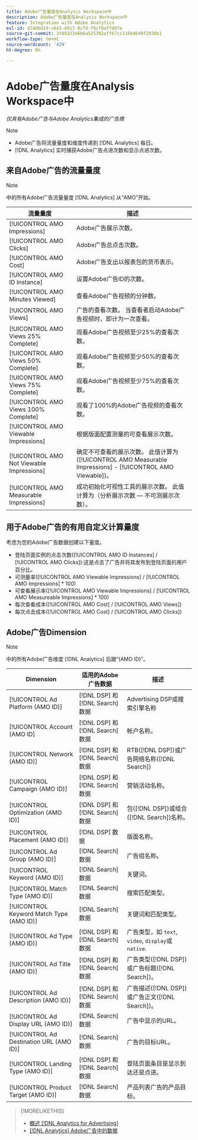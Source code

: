 ```yaml
---
title: Adobe广告量度在Analysis Workspace中
description: Adobe广告量度在Analysis Workspace中
feature: Integration with Adobe Analytics
exl-id: d740bd19-c643-4917-9cfd-f9cf0affd07e
source-git-commit: 3fd9323e6b6a525392aff67cc116bd649f2936b1
workflow-type: tm+mt
source-wordcount: '429'
ht-degree: 0%

---
```


# Adobe广告量度在Analysis Workspace中

*仅具有Adobe广告与Adobe Analytics集成的广告商*

>[!NOTE]
>
>* Adobe广告将流量量度和维度传递到 [!DNL Analytics] 每日。
>* [!DNL Analytics] 实时捕获Adobe广告点进次数和显示点进次数。


## 来自Adobe广告的流量量度

>[!NOTE]
>
>中的所有Adobe广告流量量度 [!DNL Analytics] 从“AMO”开始。

| 流量量度 | 描述 |
| -------------- | ----------- |
| [!UICONTROL AMO Impressions] | Adobe广告展示次数。 |
| [!UICONTROL AMO Clicks] | Adobe广告总点击次数。 |
| [!UICONTROL AMO Cost] | Adobe广告支出以报表包的货币表示。 |
| [!UICONTROL AMO ID Instance] | 设置Adobe广告ID的次数。 |
| [!UICONTROL AMO Minutes Viewed] | 查看Adobe广告视频的分钟数。 |
| [!UICONTROL AMO Views] | 广告的查看次数。 当查看者启动Adobe广告视频时，即计为一次查看。 |
| [!UICONTROL AMO Views 25% Complete] | 观看Adobe广告视频至少25%的查看次数。 |
| [!UICONTROL AMO Views 50% Complete] | 观看Adobe广告视频至少50%的查看次数。 |
| [!UICONTROL AMO Views 75% Complete] | 观看Adobe广告视频至少75%的查看次数。 |
| [!UICONTROL AMO Views 100% Complete] | 观看了100%的Adobe广告视频的查看次数。 |
| [!UICONTROL AMO Viewable Impressions] | 根据版面配置测量的可查看展示次数。 |
| [!UICONTROL AMO Not Viewable Impressions] | 确定不可查看的展示次数。 此值计算为([!UICONTROL AMO Measurable Impressions] - [!UICONTROL AMO Viewable])。 |
| [!UICONTROL AMO Measurable Impressions] | 成功初始化可视性工具的展示次数。 此值计算为（分析展示次数 — 不可测展示次数）。 |

## 用于Adobe广告的有用自定义计算量度

考虑为您的Adobe广告数据创建以下量度。

* 登陆页面实例的点击次数([!UICONTROL AMO ID Instances] / [!UICONTROL AMO Clicks]):这是点击了广告并将其发布到登陆页面的用户百分比。
* 可测量率([!UICONTROL AMO Viewable Impressions] / [!UICONTROL AMO Impressions] * 100)
* 可查看展示率([!UICONTROL AMO Viewable Impressions] / [!UICONTROL AMO Measureable Impressions] * 100)
* 每次查看成本([!UICONTROL AMO Cost] / [!UICONTROL AMO Views])
* 每次点击成本([!UICONTROL AMO Cost] / [!UICONTROL AMO Clicks])

## Adobe广告Dimension

>[!NOTE]
>
>中的所有Adobe广告维度 [!DNL Analytics] 后跟“(AMO ID)”。

| Dimension | 适用的Adobe广告数据 | 描述 |
| ----------- | ---------- | ---------- |
| [!UICONTROL Ad Platform (AMO ID)] | [!DNL DSP] 和 [!DNL Search] 数据 | Advertising DSP或搜索引擎名称 |
| [!UICONTROL Account (AMO ID] | [!DNL DSP] 和 [!DNL Search] 数据 | 帐户名称。 |
| [!UICONTROL Network (AMO ID)] | [!DNL DSP] 和 [!DNL Search] 数据 | RTB([!DNL DSP])或广告网络名称([!DNL Search]) |
| [!UICONTROL Campaign (AMO ID)] | [!DNL DSP] 和 [!DNL Search] 数据 | 营销活动名称。 |
| [!UICONTROL Optimization (AMO ID)] | [!DNL DSP] 和 [!DNL Search] 数据 | 包([!DNL DSP])或组合([!DNL Search])名称。 |
| [!UICONTROL Placement (AMO ID)] | [!DNL DSP] 数据 | 版面名称。 |
| [!UICONTROL Ad Group (AMO ID)] | [!DNL Search] 数据 | 广告组名称。 |
| [!UICONTROL Keyword (AMO ID)] | [!DNL Search] 数据 | 关键词。 |
| [!UICONTROL Match Type (AMO ID)] | [!DNL Search] 数据 | 搜索匹配类型。 |
| [!UICONTROL Keyword Match Type (AMO ID)] | [!DNL Search] 数据 | 关键词和匹配类型。 |
| [!UICONTROL Ad Type (AMO ID)] | [!DNL DSP] 和 [!DNL Search] 数据 | 广告类型，如 `text`, `video`, `display`或 `native`. |
| [!UICONTROL Ad Title (AMO ID)] | [!DNL DSP] 和 [!DNL Search] 数据 | 广告类型([!DNL DSP])或广告标题([!DNL Search])。 |
| [!UICONTROL Ad Description (AMO ID)] | [!DNL DSP] 和 [!DNL Search] 数据 | 广告描述([!DNL DSP])或广告正文([!DNL Search])。 |
| [!UICONTROL Ad Display URL (AMO ID)] | [!DNL Search] 数据 | 广告中显示的URL。 |
| [!UICONTROL Ad Destination URL (AMO ID)] | [!DNL Search] 数据 | 广告的目标URL。 |
| [!UICONTROL Landing Type (AMO ID)] | [!DNL DSP] 和 [!DNL Search] 数据 | 登陆页面条目是显示到达还是点进。 |
| [!UICONTROL Product Target (AMO ID)] | [!DNL Search] 数据 | 产品列表广告的产品目标。 |

>[!MORELIKETHIS]
>
>* [概述 [!DNL Analytics for Advertising]](overview.md)
>* [[!DNL Analytics] Adobe广告中的数据](/help/integrations/analytics/analytics-data-in-advertising.md)

